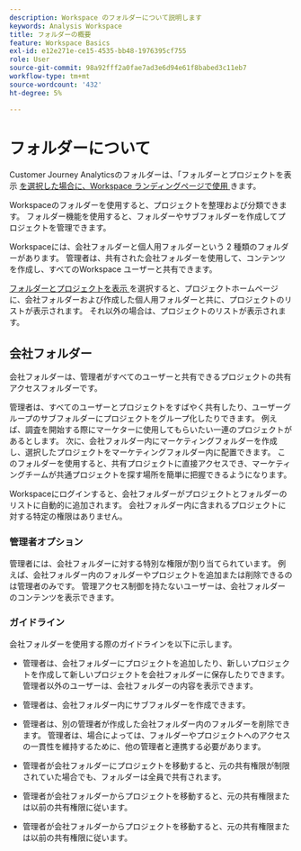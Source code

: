 ```yaml
---
description: Workspace のフォルダーについて説明します
keywords: Analysis Workspace
title: フォルダーの概要
feature: Workspace Basics
exl-id: e12e271e-ce15-4535-bb48-1976395cf755
role: User
source-git-commit: 98a92fff2a0fae7ad3e6d94e61f8babed3c11eb7
workflow-type: tm+mt
source-wordcount: '432'
ht-degree: 5%

---
```


# フォルダーについて

Customer Journey Analyticsのフォルダーは、「フォルダーとプロジェクトを表示 [ を選択した場合に、Workspace ランディングページで使用 ](../freeform-overview.md#show-selector) きます。

Workspaceのフォルダーを使用すると、プロジェクトを整理および分類できます。 フォルダー機能を使用すると、フォルダーやサブフォルダーを作成してプロジェクトを管理できます。

Workspaceには、会社フォルダーと個人用フォルダーという 2 種類のフォルダーがあります。 管理者は、共有された会社フォルダーを使用して、コンテンツを作成し、すべてのWorkspace ユーザーと共有できます。

[ フォルダーとプロジェクトを表示 ](../freeform-overview.md#show-selector) を選択すると、プロジェクトホームページに、会社フォルダーおよび作成した個人用フォルダーと共に、プロジェクトのリストが表示されます。 それ以外の場合は、プロジェクトのリストが表示されます。


## 会社フォルダー

会社フォルダーは、管理者がすべてのユーザーと共有できるプロジェクトの共有アクセスフォルダーです。

管理者は、すべてのユーザーとプロジェクトをすばやく共有したり、ユーザーグループのサブフォルダーにプロジェクトをグループ化したりできます。 例えば、調査を開始する際にマーケターに使用してもらいたい一連のプロジェクトがあるとします。 次に、会社フォルダー内にマーケティングフォルダーを作成し、選択したプロジェクトをマーケティングフォルダー内に配置できます。 このフォルダーを使用すると、共有プロジェクトに直接アクセスでき、マーケティングチームが共通プロジェクトを探す場所を簡単に把握できるようになります。

Workspaceにログインすると、会社フォルダーがプロジェクトとフォルダーのリストに自動的に追加されます。 会社フォルダー内に含まれるプロジェクトに対する特定の権限はありません。

### 管理者オプション

管理者には、会社フォルダーに対する特別な権限が割り当てられています。 例えば、会社フォルダー内のフォルダーやプロジェクトを追加または削除できるのは管理者のみです。 管理アクセス制御を持たないユーザーは、会社フォルダーのコンテンツを表示できます。

<!--
![The Projects page showing the admin options.](/help/analysis-workspace/build-workspace-project/assets/admin-options.png)

Non-Admins have limited options.

![The Projects page showing the non-admin options for folders.](/help/analysis-workspace/build-workspace-project/assets/non-admin-folder-options.png)

-->

### ガイドライン

会社フォルダーを使用する際のガイドラインを以下に示します。

- 管理者は、会社フォルダーにプロジェクトを追加したり、新しいプロジェクトを作成して新しいプロジェクトを会社フォルダーに保存したりできます。 管理者以外のユーザーは、会社フォルダーの内容を表示できます。

- 管理者は、会社フォルダー内にサブフォルダーを作成できます。

- 管理者は、別の管理者が作成した会社フォルダー内のフォルダーを削除できます。 管理者は、場合によっては、フォルダーやプロジェクトへのアクセスの一貫性を維持するために、他の管理者と連携する必要があります。

- 管理者が会社フォルダーにプロジェクトを移動すると、元の共有権限が制限されていた場合でも、フォルダーは全員で共有されます。
- 管理者が会社フォルダーからプロジェクトを移動すると、元の共有権限または以前の共有権限に従います。

- 管理者が会社フォルダーからプロジェクトを移動すると、元の共有権限または以前の共有権限に従います。
